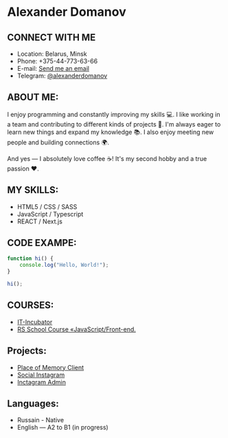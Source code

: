 # Alexander Domanov
## CONNECT WITH ME 
* Location: Belarus, Minsk
* Phone: +375-44-773-63-66
* E-mail: [Send me an email ](mailto:alexanderdomanov.dev@gmail.com)
* Telegram: [@alexanderdomanov](https://t.me/alexanderdomanov)

## ABOUT ME:
<p>I enjoy programming and constantly improving my skills 💻. I like working in a team and contributing to different kinds of projects 🤝. I'm always eager to learn new things and expand my knowledge 📚. I also enjoy meeting new people and building connections 🌍.

And yes — I absolutely love coffee ☕! It's my second hobby and a true passion ❤️.</p>

## MY SKILLS:
* HTML5 / CSS / SASS
* JavaScript / Typescript
* REACT / Next.js

## CODE EXAMPE:
```JavaScript
function hi() {
    console.log("Hello, World!");
}

hi();
```

## COURSES:
* [IT-Incubator](https://it-incubator.by/)
* [RS School Course «JavaScript/Front-end.](https://rs.school/)

## Projects:
* [Place of Memory Client](https://github.com/Alexander-Domanov/placeofmemoryclient)
* [Social Instagram](https://github.com/Alexander-Domanov/social_inctagram)
* [Inctagram Admin](https://github.com/Alexander-Domanov/inctagram-admin)

## Languages:
* Russain - Native
* English — A2 to B1 (in progress)
